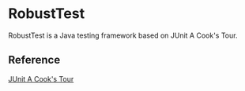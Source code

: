# RobustTest
RobustTest is a Java testing framework based on JUnit A Cook's Tour.

## Reference
[JUnit A Cook's Tour](https://www.cs.cmu.edu/~pattis/15-1XX/common/zips/junit4.1/doc/cookstour/cookstour.htm)
